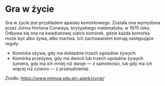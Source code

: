 # Gra w życie

Gra w życie jest przykładem aparatu komórkowego. Została ona wymyślona przez Johna Hortona Conwaya, brytyjskiego matematyka, w 1970 roku. Odbywa się ona na kwadratowej siatce komórek, gdzie każda komórka może być albo żywa, albo martwa. Ich zachowaniem kierują następujące reguły:

- Komórka ożywa, gdy ma dokładnie trzech sąsiadów żywych.
- Komórka przeżywa, gdy ma dwóch lub trzech sąsiadów żywych (umiera, gdy ma ich mniej niż dwoje — z samotności, lub gdy ma ich więcej niż czworo — z przeludnienia).

Źródło: https://www.mimuw.edu.pl/~ajank/zycie/